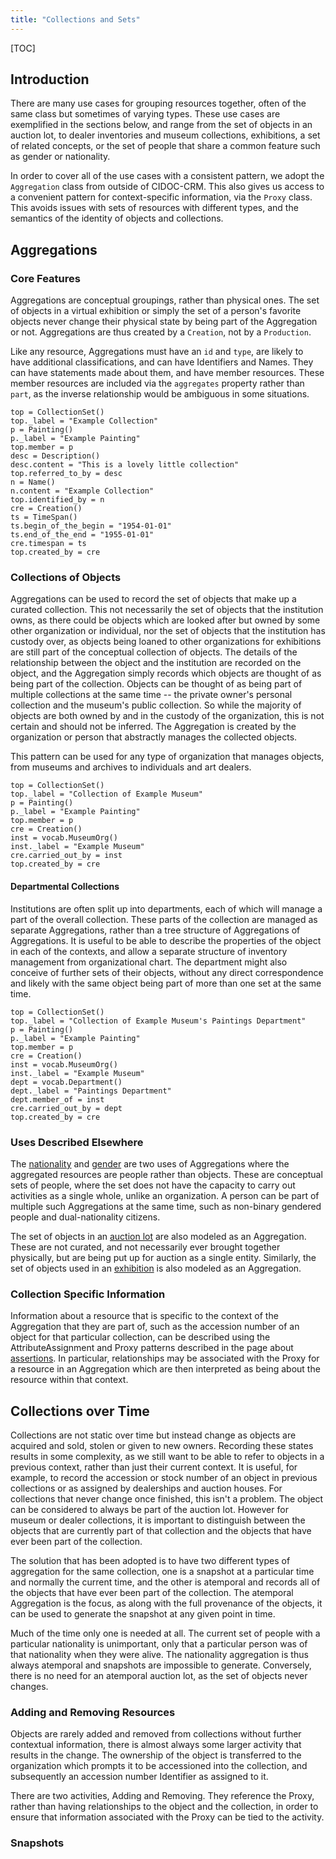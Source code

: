```yaml
---
title: "Collections and Sets"
---
```


[TOC]

## Introduction

There are many use cases for grouping resources together, often of the same class but sometimes of varying types.  These use cases are exemplified in the sections below, and range from the set of objects in an auction lot, to dealer inventories and museum collections, exhibitions, a set of related concepts, or the set of people that share a common feature such as gender or nationality.

In order to cover all of the use cases with a consistent pattern, we adopt the `Aggregation` class from outside of CIDOC-CRM.  This also gives us access to a convenient pattern for context-specific information, via the `Proxy` class. This avoids issues with sets of resources with different types, and the semantics of the identity of objects and collections.

## Aggregations

### Core Features

Aggregations are conceptual groupings, rather than physical ones.  The set of objects in a virtual exhibition or simply the set of a person's favorite objects never change their physical state by being part of the Aggregation or not.  Aggregations are thus created by a `Creation`, not by a `Production`.

Like any resource, Aggregations must have an `id` and `type`, are likely to have additional classifications, and can have Identifiers and Names. They can have statements made about them, and have member resources.  These member resources are included via the `aggregates` property rather than `part`, as the inverse relationship would be ambiguous in some situations.  

```crom
top = CollectionSet()
top._label = "Example Collection"
p = Painting()
p._label = "Example Painting"
top.member = p
desc = Description()
desc.content = "This is a lovely little collection"
top.referred_to_by = desc
n = Name()
n.content = "Example Collection"
top.identified_by = n
cre = Creation()
ts = TimeSpan()
ts.begin_of_the_begin = "1954-01-01"
ts.end_of_the_end = "1955-01-01"
cre.timespan = ts
top.created_by = cre
```


### Collections of Objects

Aggregations can be used to record the set of objects that make up a curated collection. This not necessarily the set of objects that the institution owns, as there could be objects which are looked after but owned by some other organization or individual, nor the set of objects that the institution has custody over, as objects being loaned to other organizations for exhibitions are still part of the conceptual collection of objects. The details of the relationship between the object and the institution are recorded on the object, and the Aggregation simply records which objects are thought of as being part of the collection.  Objects can be thought of as being part of multiple collections at the same time -- the private owner's personal collection and the museum's public collection.  So while the majority of objects are both owned by and in the custody of the organization, this is not certain and should not be inferred. The Aggregation is created by the organization or person that abstractly manages the collected objects.

This pattern can be used for any type of organization that manages objects, from museums and archives to individuals and art dealers.

```crom
top = CollectionSet()
top._label = "Collection of Example Museum"
p = Painting()
p._label = "Example Painting"
top.member = p
cre = Creation()
inst = vocab.MuseumOrg()
inst._label = "Example Museum"
cre.carried_out_by = inst
top.created_by = cre
```

#### Departmental Collections

Institutions are often split up into departments, each of which will manage a part of the overall collection. These parts of the collection are managed as separate Aggregations, rather than a tree structure of Aggregations of Aggregations.  It is useful to be able to describe the properties of the object in each of the contexts, and allow a separate structure of inventory management from organizational chart. The department might also conceive of further sets of their objects, without any direct correspondence and likely with the same object being part of more than one set at the same time.

```crom
top = CollectionSet()
top._label = "Collection of Example Museum's Paintings Department"
p = Painting()
p._label = "Example Painting"
top.member = p
cre = Creation()
inst = vocab.MuseumOrg()
inst._label = "Example Museum"
dept = vocab.Department()
dept._label = "Paintings Department"
dept.member_of = inst
cre.carried_out_by = dept
top.created_by = cre
```

### Uses Described Elsewhere

The [nationality](/model/actor/#nationality) and [gender](/model/actor/#gender) are two uses of Aggregations where the aggregated resources are people rather than objects.  These are conceptual sets of people, where the set does not have the capacity to carry out activities as a single whole, unlike an organization.  A person can be part of multiple such Aggregations at the same time, such as non-binary gendered people and dual-nationality citizens.

The set of objects in an [auction lot](/model/provenance/auctions.html#set-of-objects) are also modeled as an Aggregation. These are not curated, and not necessarily ever brought together physically, but are being put up for auction as a single entity.  Similarly, the set of objects used in an [exhibition](/model/exhibition/#objects) is also modeled as an Aggregation.

### Collection Specific Information

Information about a resource that is specific to the context of the Aggregation that they are part of, such as the accession number of an object for that particular collection, can be described using the AttributeAssignment and Proxy patterns described in the page about [assertions](/model/assertion/#context-specific-assertions).  In particular, relationships may be associated with the Proxy for a resource in an Aggregation which are then interpreted as being about the resource within that context.


## Collections over Time

Collections are not static over time but instead change as objects are acquired and sold, stolen or given to new owners. Recording these states results in some complexity, as we still want to be able to refer to objects in a previous context, rather than just their current context. It is useful, for example, to record the accession or stock number of an object in previous collections or as assigned by dealerships and auction houses.  For collections that never change once finished, this isn't a problem.  The object can be considered to always be part of the auction lot.  However for museum or dealer collections, it is important to distinguish between the objects that are currently part of that collection and the objects that have ever been part of the collection. 

The solution that has been adopted is to have two different types of aggregation for the same collection, one is a snapshot at a particular time and normally the current time, and the other is atemporal and records all of the objects that have ever been part of the collection. The atemporal Aggregation is the focus, as along with the full provenance of the objects, it can be used to generate the snapshot at any given point in time.

Much of the time only one is needed at all.  The current set of people with a particular nationality is unimportant, only that a particular person was of that nationality when they were alive. The nationality aggregation is thus always atemporal and snapshots are impossible to generate.  Conversely, there is no need for an atemporal auction lot, as the set of objects never changes.


### Adding and Removing Resources

Objects are rarely added and removed from collections without further contextual information, there is almost always some larger activity that results in the change.  The ownership of the object is transferred to the organization which prompts it to be accessioned into the collection, and subsequently an accession number Identifier as assigned to it.

There are two activities, Adding and Removing.  They reference the Proxy, rather than having relationships to the object and the collection, in order to ensure that information associated with the Proxy can be tied to the activity.


### Snapshots

